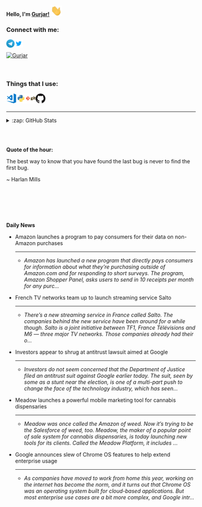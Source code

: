 #### Hello, I'm [Gurjar!](https://GurjarKing.github.io) <img src="https://raw.githubusercontent.com/ABSphreak/ABSphreak/master/gifs/Hi.gif" width="30px"></h2>


### Connect with me:

[<img align="left" alt="Gurjar | Telegram" width="22px" src="https://raw.githubusercontent.com/github/explore/80688e429a7d4ef2fca1e82350fe8e3517d3494d/topics/telegram/telegram.png" />][Telegram]
[<img align="left" alt="Gurjar | Twitter" width="22px" src="https://raw.githubusercontent.com/github/explore/80688e429a7d4ef2fca1e82350fe8e3517d3494d/topics/twitter/twitter.png" />][Twitter]
<br >
<br >
<a href="https://github.com/GurjarKing"><img src="https://komarev.com/ghpvc/?username=GurjarKing" alt="Gurjar" /></a> <br />
<br />
<br />
<!-- <br >

![](https://visitor-badge.glitch.me/badge?page_id=GurjarKing)

<br /> -->

### Things that I use:

[<img align="left" alt="Visual Studio Code" width="26px" src="https://raw.githubusercontent.com/github/explore/80688e429a7d4ef2fca1e82350fe8e3517d3494d/topics/visual-studio-code/visual-studio-code.png" />][VSCode]
[<img align="left" alt="Python" width="26px" src="https://raw.githubusercontent.com/github/explore/80688e429a7d4ef2fca1e82350fe8e3517d3494d/topics/python/python.png" />][Python]
[<img align="left" alt="Git" width="26px" src="https://raw.githubusercontent.com/github/explore/80688e429a7d4ef2fca1e82350fe8e3517d3494d/topics/git/git.png" />][Git]
[<img align="left" alt="GitHub" width="26px" src="https://raw.githubusercontent.com/github/explore/78df643247d429f6cc873026c0622819ad797942/topics/github/github.png" />][Github]

<br />
<br />

---
<details>
  <summary>:zap: GitHub Stats</summary>

<img align="left" alt="Gurjar's Github Stats" src="https://github-readme-stats.vercel.app/api?username=GurjarKing&show_icons=true&hide_border=true&count_private=true&include_all_commit=true&theme=algolia" />

</details>

<!-- ### 🔔 My latest tweet
<a href="https://twitter.com/Gurjar_King43" target="_blank">
	<img src="https://github.com/GurjarKing/GurjarKing/raw/master/tweet.png" width="70%" align="center" alt="Click to view on Twitter" title="My latest tweet, as an image"/>
</a> -->
<br>

<pre>

</pre>

**Quote of the hour:**

The best way to know that you have found the last bug is never to find the first bug.

~ Harlan Mills
<pre>

</pre>
<br>
<pre>


</pre>
<strong>Daily News</strong>
  
  - Amazon launches a program to pay consumers for their data on non-Amazon purchases
     <hr/>
     
      - *Amazon has launched a new program that directly pays consumers for information about what they’re purchasing outside of Amazon.com and for responding to short surveys. The program, Amazon Shopper Panel, asks users to send in 10 receipts per month for any purc…*
     
  - French TV networks team up to launch streaming service Salto
      <hr/>
      
      - *There’s a new streaming service in France called Salto. The companies behind the new service have been around for a while though. Salto is a joint initiative between TF1, France Télévisions and M6 — three major TV networks. Those companies already had their o…*
      
  - Investors appear to shrug at antitrust lawsuit aimed at Google
      <hr/>
      
      - *Investors do not seem concerned that the Department of Justice filed an antitrust suit against Google earlier today. The suit, seen by some as a stunt near the election, is one of a multi-part push to change the face of the technology industry, which has seen…*
      
  - Meadow launches a powerful mobile marketing tool for cannabis dispensaries
      <hr/>
      
      - *Meadow was once called the Amazon of weed. Now it’s trying to be the Salesforce of weed, too. Meadow, the maker of a popular point of sale system for cannabis dispensaries, is today launching new tools for its clients. Called the Meadow Platform, it includes …*
       
  - Google announces slew of Chrome OS features to help extend enterprise usage
      <hr/>
       
       - *As companies have moved to work from home this year, working on the internet has become the norm, and it turns out that Chrome OS was an operating system built for cloud-based applications. But most enterprise use cases are a bit more complex, and Google intr…*
      

<br />

[VSCode]: https://code.visualstudio.com/
[Python]: https://www.python.org/
[Git]: https://git-scm.com/
[Github]: https://github.com/
[Telegram]: https://t.me/Gurjar_King/
[Twitter]: https://twitter.com/Gurjar_King43/
